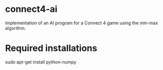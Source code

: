 # connect4-ai
Implementation of an AI program for a Connect 4 game using the min-max algorithm.

# Required installations
sudo apt-get install python-numpy
